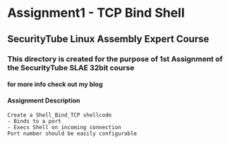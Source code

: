 
# Assignment1 - TCP Bind Shell

## SecurityTube Linux Assembly Expert Course

### This directory is created for the purpose of 1st Assignment of the SecurityTube SLAE 32bit course

#### for more info check out my blog 

#### Assignment Description

~~~~~~~~~~~~~~~~~~~~~~~~~~~~~~~~~~~~~~~~~~~~~~~~~~~~~~~~~~~~
Create a Shell_Bind_TCP shellcode
- Binds to a port
- Execs Shell on incoming connection
Port number should be easily configurable
~~~~~~~~~~~~~~~~~~~~~~~~~~~~~~~~~~~~~~~~~~~~~~~~~~~~~~~~~~~~
